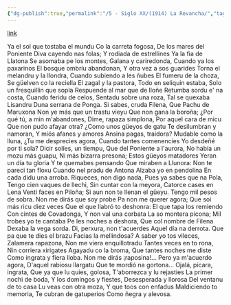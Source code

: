 ```yaml
---
{"dg-publish":true,"permalink":"/5 - Siglo XX/(1914) La Revancha/","tags":["#Siglo_20","a1914","oriental","escrito","Domingo_Hevia_y_Prieto","Cangas_de_Onís","poema"]}
---
```


[link](https://cosescelebres.blogspot.com/2024/09/anu-1914-la-revancha-de-d-hevia.html)

Ya el sol que tostaba el mundu
Co la carreta fogosa,
De los mares del Poniente
Diva cayendo nas folas;
Y rodiada de estrellines
Ya la fia de Llatona
Se asomaba pe los montes,
Galana y cariredonda,
Cuando ya los paxarinos
El bosque ombríu abandonan,
Y otra vez a sos guarides
Torna el melandru y la llondra,
Cuando subiendo a les ñubes
El fumeru de la choza,
Se güelven co la reciella
El zagal y la pastora,
Todo en seliquin estaba,
Solo un fresquillin que sopla
Respuende al mar que de lloñe
Retumba sordu e' na costa,
Cuando feridu de celos,
Sentadu sobre una roza,
Tal se quexaba Lisandru
Duna serrana de Ponga.
Si sabes, cruda Filena,
Que Pachu de Maruxona
Non ye más que un trastu vieyu
Que non gana la boroña;
¿Por qué tú, a min m'abandones,
Dime, rapaza simplona,
Por aquel cara de micu
Que non pudo afayar otra?
¿Como unos güeyos de gatu
Te desilumbran y namoran,
Y miós afanes y amores
Ansina pagas, traidora?
Mudable como la lluna,
¿Tu me desprecies agora,
Cuando tantes comenencies
Yo desdeñé por ti sola?
Dicir solíes, un tiempu,
Que del Poniente a l'aurora,
No había un mozu más guapu,
Ni más bizarra presona;
Estos güeyos matadores
Yeran un día tu gloria
Y te quemabes pensando
Que miraben a Llunora:
Non te pareci tan floxu
Cuando nel pradu de Antona
Alzaba yo en pendolina
En cada didu una arroba.
Riqueces, non digo nada,
Pues ya sabes que na Pola,
Tengo cien vaques de llechi,
Sin cuntar con la meyora,
Catorce cases en Lena
Venti faces en Piloña;
Si aun non te llenan el güeyu.
Tengo mil pesos de sobra.
Non me dirás que soy probe
Pa non me querer agora;
Que soi más ricu diez veces
Que el que llabró to deshonra:
El que tapa los remiendo
Con cintes de Covadonga,
Y non val una corbata
La so montera picona;
Mil trobes yo te cantaba
Pe les noches a deshora,
Que col nombre de Filena
Dexaba la vega sorda.
Di, perxura, non t'acuerdes
Aquel día na derrota.
Que pa que te dies el brazu
Facias la mellindosa?
A saber yo tos vileces,
Zalamera rapazona,
Non me viera enquillotradu
Tantes veces en to rona,
Nin corriera xirigates
Agayadu co la broma,
Que tantes noches me diste
Como ingrata y fiera lloba.
Non me dirás ¡raposina!...
Pero ya m'acuerdo agora,
D'aquel rabiosu llargatu
Que te mordió na gortona...
Ojalá, pícara, ingrata,
Que ya que lu quies, golosa,
T'aborrezca y lu rejasties
La primer nochi de boda,
Y los domingos y fiestes,
Desesperada y llorosa
Del ventanu de to casa
Lu veas con otra moza,
Y que toos con enfadus
Maldiciendo to memoria,
Te cubran de gatuperios
Como ñegra y alevosa.